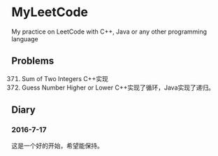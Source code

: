 # MyLeetCode
My practice on LeetCode with C++, Java or any other programming language

## Problems

371. Sum of Two Integers             C++实现
374. Guess Number Higher or Lower    C++实现了循环，Java实现了递归。


## Diary
### 2016-7-17
  这是一个好的开始，希望能保持。

